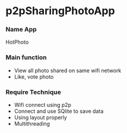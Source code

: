 # p2pSharingPhotoApp
### Name App
HotPhoto
### Main function
- View all photo shared on same wifi network
- Like, vote photo

### Require Technique
- Wifi connect using p2p
- Connect and use SQlite to save data
- Using layout properly
- Multithreading
